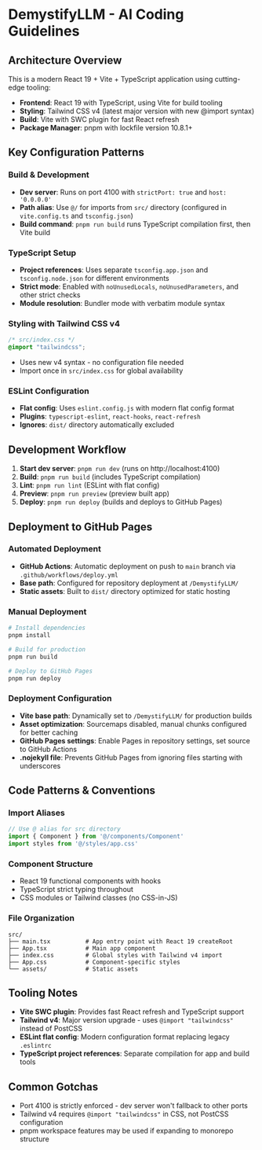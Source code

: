 # DemystifyLLM - AI Coding Guidelines

## Architecture Overview
This is a modern React 19 + Vite + TypeScript application using cutting-edge tooling:
- **Frontend**: React 19 with TypeScript, using Vite for build tooling
- **Styling**: Tailwind CSS v4 (latest major version with new @import syntax)
- **Build**: Vite with SWC plugin for fast React refresh
- **Package Manager**: pnpm with lockfile version 10.8.1+

## Key Configuration Patterns

### Build & Development
- **Dev server**: Runs on port 4100 with `strictPort: true` and `host: '0.0.0.0'`
- **Path alias**: Use `@/` for imports from `src/` directory (configured in `vite.config.ts` and `tsconfig.json`)
- **Build command**: `pnpm run build` runs TypeScript compilation first, then Vite build

### TypeScript Setup
- **Project references**: Uses separate `tsconfig.app.json` and `tsconfig.node.json` for different environments
- **Strict mode**: Enabled with `noUnusedLocals`, `noUnusedParameters`, and other strict checks
- **Module resolution**: Bundler mode with verbatim module syntax

### Styling with Tailwind CSS v4
```css
/* src/index.css */
@import "tailwindcss";
```
- Uses new v4 syntax - no configuration file needed
- Import once in `src/index.css` for global availability

### ESLint Configuration
- **Flat config**: Uses `eslint.config.js` with modern flat config format
- **Plugins**: `typescript-eslint`, `react-hooks`, `react-refresh`
- **Ignores**: `dist/` directory automatically excluded

## Development Workflow
1. **Start dev server**: `pnpm run dev` (runs on http://localhost:4100)
2. **Build**: `pnpm run build` (includes TypeScript compilation)
3. **Lint**: `pnpm run lint` (ESLint with flat config)
4. **Preview**: `pnpm run preview` (preview built app)
5. **Deploy**: `pnpm run deploy` (builds and deploys to GitHub Pages)

## Deployment to GitHub Pages

### Automated Deployment
- **GitHub Actions**: Automatic deployment on push to `main` branch via `.github/workflows/deploy.yml`
- **Base path**: Configured for repository deployment at `/DemystifyLLM/`
- **Static assets**: Built to `dist/` directory optimized for static hosting

### Manual Deployment
```bash
# Install dependencies
pnpm install

# Build for production
pnpm run build

# Deploy to GitHub Pages
pnpm run deploy
```

### Deployment Configuration
- **Vite base path**: Dynamically set to `/DemystifyLLM/` for production builds
- **Asset optimization**: Sourcemaps disabled, manual chunks configured for better caching
- **GitHub Pages settings**: Enable Pages in repository settings, set source to GitHub Actions
- **.nojekyll file**: Prevents GitHub Pages from ignoring files starting with underscores

## Code Patterns & Conventions

### Import Aliases
```typescript
// Use @ alias for src directory
import { Component } from '@/components/Component'
import styles from '@/styles/app.css'
```

### Component Structure
- React 19 functional components with hooks
- TypeScript strict typing throughout
- CSS modules or Tailwind classes (no CSS-in-JS)

### File Organization
```
src/
├── main.tsx          # App entry point with React 19 createRoot
├── App.tsx           # Main app component
├── index.css         # Global styles with Tailwind v4 import
├── App.css           # Component-specific styles
└── assets/           # Static assets
```

## Tooling Notes
- **Vite SWC plugin**: Provides fast React refresh and TypeScript support
- **Tailwind v4**: Major version upgrade - uses `@import "tailwindcss"` instead of PostCSS
- **ESLint flat config**: Modern configuration format replacing legacy `.eslintrc`
- **TypeScript project references**: Separate compilation for app and build tools

## Common Gotchas
- Port 4100 is strictly enforced - dev server won't fallback to other ports
- Tailwind v4 requires `@import "tailwindcss"` in CSS, not PostCSS configuration
- pnpm workspace features may be used if expanding to monorepo structure